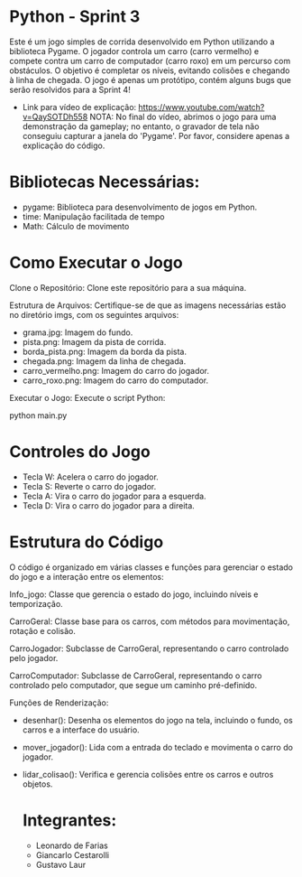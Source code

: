# Python - Sprint 3

Este é um jogo simples de corrida desenvolvido em Python utilizando a biblioteca Pygame. O jogador controla um carro (carro vermelho) e compete contra um carro de computador (carro roxo) em um percurso com obstáculos. O objetivo é completar os níveis, evitando colisões e chegando à linha de chegada. O jogo é apenas um protótipo, contém alguns bugs que serão resolvidos para a Sprint 4!

- Link para vídeo de explicação: https://www.youtube.com/watch?v=QaySOTDh558
  NOTA: No final do vídeo, abrimos o jogo para uma demonstração da gameplay; no entanto, o gravador de tela não conseguiu capturar a janela do 'Pygame'. Por favor, considere apenas a explicação do código.
  
# Bibliotecas Necessárias:
- pygame: Biblioteca para desenvolvimento de jogos em Python.
- time: Manipulação facilitada de tempo
- Math: Cálculo de movimento

# Como Executar o Jogo

Clone o Repositório: Clone este repositório para a sua máquina.

Estrutura de Arquivos: Certifique-se de que as imagens necessárias estão no diretório imgs, com os seguintes arquivos:

- grama.jpg: Imagem do fundo.
- pista.png: Imagem da pista de corrida.
- borda_pista.png: Imagem da borda da pista.
- chegada.png: Imagem da linha de chegada.
- carro_vermelho.png: Imagem do carro do jogador.
- carro_roxo.png: Imagem do carro do computador.

Executar o Jogo: Execute o script Python:

python main.py

# Controles do Jogo
- Tecla W: Acelera o carro do jogador.
- Tecla S: Reverte o carro do jogador.
- Tecla A: Vira o carro do jogador para a esquerda.
- Tecla D: Vira o carro do jogador para a direita.


# Estrutura do Código
O código é organizado em várias classes e funções para gerenciar o estado do jogo e a interação entre os elementos:

Info_jogo: Classe que gerencia o estado do jogo, incluindo níveis e temporização.

CarroGeral: Classe base para os carros, com métodos para movimentação, rotação e colisão.

CarroJogador: Subclasse de CarroGeral, representando o carro controlado pelo jogador.

CarroComputador: Subclasse de CarroGeral, representando o carro controlado pelo computador, que segue um caminho pré-definido.

Funções de Renderização:

- desenhar(): Desenha os elementos do jogo na tela, incluindo o fundo, os carros e a interface do usuário.
- mover_jogador(): Lida com a entrada do teclado e movimenta o carro do jogador.
- lidar_colisao(): Verifica e gerencia colisões entre os carros e outros objetos.

  # Integrantes:
  - Leonardo de Farias
  - Giancarlo Cestarolli
  - Gustavo Laur
